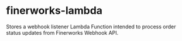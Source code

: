 # finerworks-lambda
Stores a webhook listener Lambda Function intended to process order status updates from Finerworks Webhook API.
